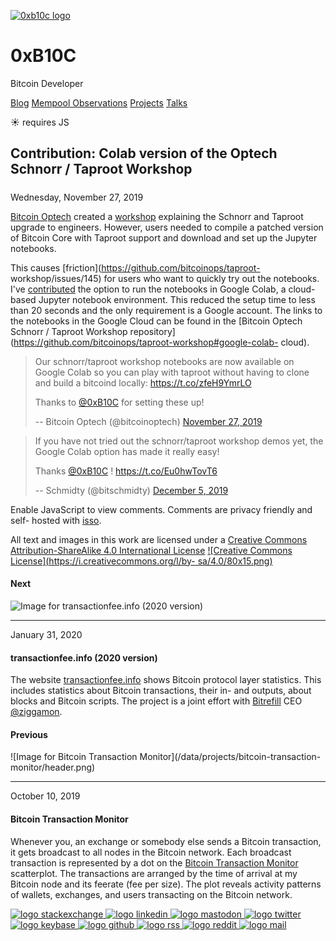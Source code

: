 [ ![0xb10c logo](/0xb10c.png) ](/)

# 0xB10C

Bitcoin Developer

[Blog](/) [Mempool Observations](/mempool-observations) [Projects](/projects)
[Talks](/talks)

☀  requires JS

##  Contribution: Colab version of the Optech Schnorr / Taproot Workshop

#####

Wednesday, November 27, 2019

[Bitcoin Optech](https://bitcoinops.org/) created a
[workshop](https://bitcoinops.org/en/schorr-taproot-workshop/) explaining the
Schnorr and Taproot upgrade to engineers. However, users needed to compile a
patched version of Bitcoin Core with Taproot support and download and set up
the Jupyter notebooks.

This causes [friction](https://github.com/bitcoinops/taproot-
workshop/issues/145) for users who want to quickly try out the notebooks. I've
[contributed](https://github.com/bitcoinops/taproot-workshop/pull/157) the
option to run the notebooks in Google Colab, a cloud-based Jupyter notebook
environment. This reduced the setup time to less than 20 seconds and the only
requirement is a Google account. The links to the notebooks in the Google
Cloud can be found in the [Bitcoin Optech Schnorr / Taproot Workshop
repository](https://github.com/bitcoinops/taproot-workshop#google-colab-
cloud).

> Our schnorr/taproot workshop notebooks are now available on Google Colab so
> you can play with taproot without having to clone and build a bitcoind
> locally: <https://t.co/zfeH9YmrLO>  
>  
> Thanks to [@0xB10C](https://twitter.com/0xB10C?ref_src=twsrc%5Etfw) for
> setting these up!
>
> -- Bitcoin Optech (@bitcoinoptech) [November 27,
> 2019](https://twitter.com/bitcoinoptech/status/1199771997783363584?ref_src=twsrc%5Etfw)

> If you have not tried out the schnorr/taproot workshop demos yet, the Google
> Colab option has made it really easy!  
>  
> Thanks [@0xB10C](https://twitter.com/0xB10C?ref_src=twsrc%5Etfw) !
> <https://t.co/Eu0hwTovT6>
>
> -- Schmidty (@bitschmidty) [December 5,
> 2019](https://twitter.com/bitschmidty/status/1202673590996484096?ref_src=twsrc%5Etfw)

Enable JavaScript to view comments. Comments are privacy friendly and self-
hosted with [isso](https://posativ.org/isso/).

All text and images in this work are licensed under a [Creative Commons
Attribution-ShareAlike 4.0 International
License](http://creativecommons.org/licenses/by-sa/4.0/) [![Creative Commons
License](https://i.creativecommons.org/l/by-
sa/4.0/80x15.png)](http://creativecommons.org/licenses/by-sa/4.0/)

#### Next

![Image for transactionfee.info \(2020
version\)](/data/projects/transactionfee-info/header.png)
[](/projects/transactionfee-info-2020-version/)

* * *

January 31, 2020

#### transactionfee.info (2020 version)

The website [transactionfee.info](https://transactionfee.info) shows Bitcoin
protocol layer statistics. This includes statistics about Bitcoin
transactions, their in- and outputs, about blocks and Bitcoin scripts. The
project is a joint effort with
[Bitrefill](https://www.bitrefill.com/?utm_source=b10c_me) CEO
[@ziggamon](https://twitter.com/ziggamon).

[](/projects/transactionfee-info-2020-version/)

#### Previous

![Image for Bitcoin Transaction Monitor](/data/projects/bitcoin-transaction-
monitor/header.png) [](/projects/bitcoin-transaction-monitor/)

* * *

October 10, 2019

#### Bitcoin Transaction Monitor

Whenever you, an exchange or somebody else sends a Bitcoin transaction, it
gets broadcast to all nodes in the Bitcoin network. Each broadcast transaction
is represented by a dot on the [Bitcoin Transaction
Monitor](https://mempool.observer/monitor) scatterplot. The transactions are
arranged by the time of arrival at my Bitcoin node and its feerate (fee per
size). The plot reveals activity patterns of wallets, exchanges, and users
transacting on the Bitcoin network.

[](/projects/bitcoin-transaction-monitor/)

[ ![logo stackexchange](/img/footer/stackexchange.svg)
](https://bitcoin.stackexchange.com/users/63817/0xb10c) [ ![logo
linkedin](/img/footer/linkedin.svg) ](https://linkedin.com/in/0xb10c) [ ![logo
mastodon](/img/footer/mastodon.svg) ](https://x0f.org/@0xb10c) [ ![logo
twitter](/img/footer/twitter.svg) ](https://twitter.com/0xb10c) [ ![logo
keybase](/img/footer/keybase.svg) ](https://keybase.io/b10c) [ ![logo
github](/img/footer/github.svg) ](https://github.com/0xb10c) [ ![logo
rss](/img/footer/rss.svg) ](https://b10c.me/feed.xml) [ ![logo
reddit](/img/footer/reddit.svg) ](https://reddit.com/u/0xb10c) [ ![logo
mail](/img/footer/gmail.svg) ](mailto:0xb10c+b10c-me@gmail.com)

